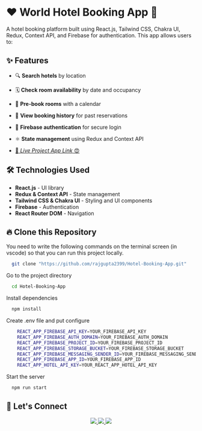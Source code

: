 # ❤️ World Hotel Booking App 🚀

A hotel booking platform built using React.js, Tailwind CSS, Chakra UI, Redux, Context API, and Firebase for authentication. This app allows users to:

## ✨ Features

- 🔍 **Search hotels** by location
- 🗓 **Check room availability** by date and occupancy
- 💼 **Pre-book rooms** with a calendar
- 📝 **View booking history** for past reservations
- 🔐 **Firebase authentication** for secure login
- ⚛️ **State management** using Redux and Context API

- [🚀 _Live Project App Link_ 😍](https://makemytripbyrk.netlify.app/)

## 🛠 Technologies Used

- **React.js** - UI library
- **Redux & Context API** - State management
- **Tailwind CSS & Chakra UI** - Styling and UI components
- **Firebase** - Authentication
- **React Router DOM** - Navigation

## 🔥 Clone this Repository

You need to write the following commands on the terminal screen (in vscode) so that you can run this project locally.

```bash
  git clone "https://github.com/rajgupta2399/Hotel-Booking-App.git"
```

Go to the project directory

```bash
  cd Hotel-Booking-App
```

Install dependencies

```bash
  npm install
```

Create .env file and put configure

```bash
    REACT_APP_FIREBASE_API_KEY=YOUR_FIREBASE_API_KEY
    REACT_APP_FIREBASE_AUTH_DOMAIN=YOUR_FIREBASE_AUTH_DOMAIN
    REACT_APP_FIREBASE_PROJECT_ID=YOUR_FIREBASE_PROJECT_ID
    REACT_APP_FIREBASE_STORAGE_BUCKET=YOUR_FIREBASE_STORAGE_BUCKET
    REACT_APP_FIREBASE_MESSAGING_SENDER_ID=YOUR_FIREBASE_MESSAGING_SENDER_ID
    REACT_APP_FIREBASE_APP_ID=YOUR_FIREBASE_APP_ID
    REACT_APP_HOTEL_API_KEY=YOUR_REACT_APP_HOTEL_API_KEY
```

Start the server

```bash
  npm run start
```
## 🔗 Let's Connect

<div align="center"> 
  <a href="mailto:rajkumar2499nice@gmail.com">
    <img src="https://img.shields.io/badge/Gmail-333333?style=for-the-badge&logo=gmail&logoColor=red" />
  </a>
  <a href="https://www.linkedin.com/in/raj-kumar-a0a906331/" target="_blank">
    <img src="https://img.shields.io/badge/LinkedIn-0077B5?style=for-the-badge&logo=linkedin&logoColor=white" target="_blank" />
  </a>
  <a href="https://github.com/rajgupta2399" target="_blank">
     <img src="https://img.shields.io/badge/Portfolio-FF5722?style=for-the-badge&logo=todoist&logoColor=white" target="_blank" /> <!-- sqlite, safari, google-chrome are other good icon options -->
  </a>
</div>